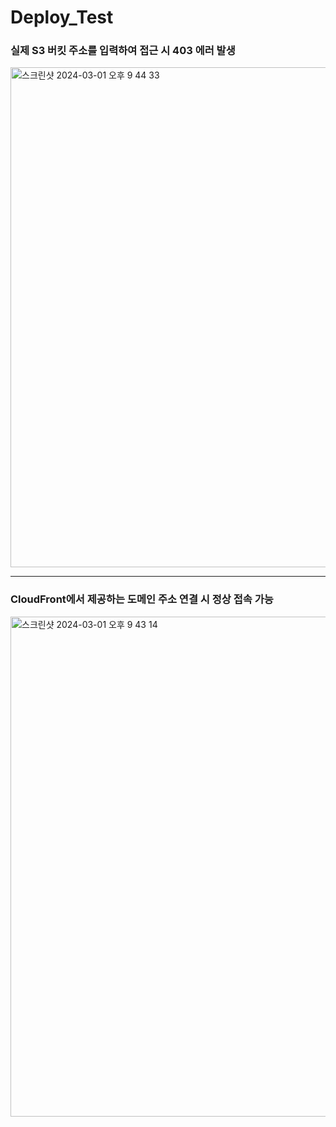 # Deploy_Test

### 실제 S3 버킷 주소를 입력하여 접근 시 403 에러 발생 

<img width="800" alt="스크린샷 2024-03-01 오후 9 44 33" src="https://github.com/Lee-Dongwook/FE_Deploy_Test/assets/97590636/047c4b9a-5942-4820-9b84-52b3e16ef499">

*** 

### CloudFront에서 제공하는 도메인 주소 연결 시 정상 접속 가능

<img width="800" alt="스크린샷 2024-03-01 오후 9 43 14" src="https://github.com/Lee-Dongwook/FE_Deploy_Test/assets/97590636/2163cc9c-b05f-4abf-bdc9-dd16c3e90afc">
